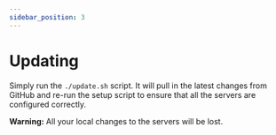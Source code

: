 ```yaml
---
sidebar_position: 3
---
```


# Updating

Simply run the `./update.sh` script. It will pull in the latest changes from GitHub and re-run the setup script to
ensure that all the servers are configured correctly.

**Warning:** All your local changes to the servers will be lost.
